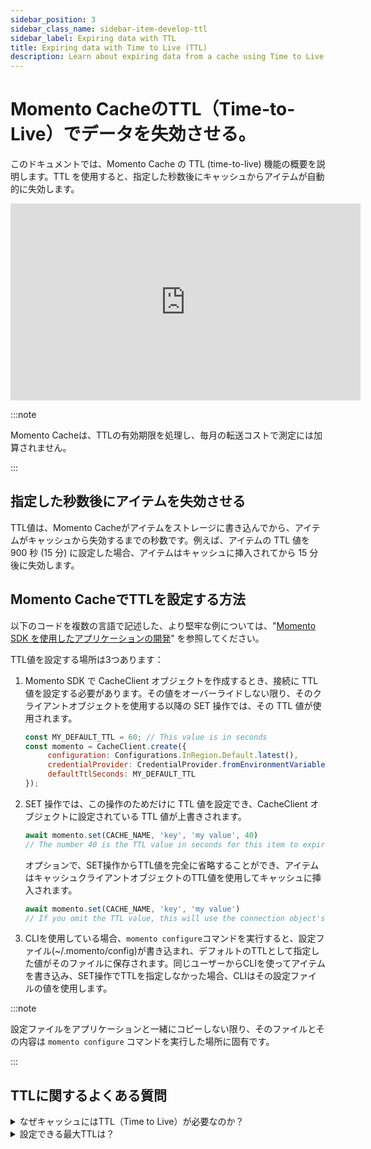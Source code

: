 ```yaml
---
sidebar_position: 3
sidebar_class_name: sidebar-item-develop-ttl
sidebar_label: Expiring data with TTL
title: Expiring data with Time to Live (TTL)
description: Learn about expiring data from a cache using Time to Live (TTL) in Momento Cache
---
```


# Momento CacheのTTL（Time-to-Live）でデータを失効させる。

このドキュメントでは、Momento Cache の TTL (time-to-live) 機能の概要を説明します。TTL を使用すると、指定した秒数後にキャッシュからアイテムが自動的に失効します。

<iframe width="560" height="315" src="https://www.youtube.com/embed/FDmk6RP8-b0" title="YouTube video player" frameborder="0" allow="accelerometer; autoplay; clipboard-write; encrypted-media; gyroscope; picture-in-picture; web-share" allowfullscreen></iframe>

:::note

Momento Cacheは、TTLの有効期限を処理し、毎月の転送コストで測定には加算されません。

:::

## 指定した秒数後にアイテムを失効させる
TTL値は、Momento Cacheがアイテムをストレージに書き込んでから、アイテムがキャッシュから失効するまでの秒数です。例えば、アイテムの TTL 値を 900 秒 (15 分) に設定した場合、アイテムはキャッシュに挿入されてから 15 分後に失効します。

## Momento CacheでTTLを設定する方法

以下のコードを複数の言語で記述した、より堅牢な例については、"[Momento SDK を使用したアプリケーションの開発](././../develop/index.md)" を参照してください。

TTL値を設定する場所は3つあります：

1. Momento SDK で CacheClient オブジェクトを作成するとき、接続に TTL 値を設定する必要があります。その値をオーバーライドしない限り、そのクライアントオブジェクトを使用する以降の SET 操作では、その TTL 値が使用されます。

    ```javascript
    const MY_DEFAULT_TTL = 60; // This value is in seconds
    const momento = CacheClient.create({
         configuration: Configurations.InRegion.Default.latest(),
         credentialProvider: CredentialProvider.fromEnvironmentVariable({environmentVariableName: 'MOMENTO_AUTH_TOKEN'}),
         defaultTtlSeconds: MY_DEFAULT_TTL
   });
    ```

2. SET 操作では、この操作のためだけに TTL 値を設定でき、CacheClient オブジェクトに設定されている TTL 値が上書きされます。

    ```javascript
    await momento.set(CACHE_NAME, 'key', 'my value', 40)
    // The number 40 is the TTL value in seconds for this item to expire and overrides the connection object's value.
    ```

    オプションで、SET操作からTTL値を完全に省略することができ、アイテムはキャッシュクライアントオブジェクトのTTL値を使用してキャッシュに挿入されます。

    ```javascript
    await momento.set(CACHE_NAME, 'key', 'my value')
    // If you omit the TTL value, this will use the connection object's value.
    ```

3. CLIを使用している場合、`momento configure`コマンドを実行すると、設定ファイル(~/.momento/config)が書き込まれ、デフォルトのTTLとして指定した値がそのファイルに保存されます。同じユーザーからCLIを使ってアイテムを書き込み、SET操作でTTLを指定しなかった場合、CLIはその設定ファイルの値を使用します。

:::note

設定ファイルをアプリケーションと一緒にコピーしない限り、そのファイルとその内容は `momento configure` コマンドを実行した場所に固有です。

:::

## TTLに関するよくある質問

<details>
  <summary>なぜキャッシュにはTTL（Time to Live）が必要なのか？</summary>

通常、キャッシュエントリはデータの一部の決定的なソースではありません。むしろ、キャッシュエントリは、異なるデータベースからの個々のレコード、複数のレコードやソースからの集約または計算された情報、あるいは外部のサードパーティアプリケーションからのリソースなど、データの一部を保存するための、より高速で、安価で、耐久性の低い方法です。キャッシュを使うことで、レイテンシーを改善したり、アプリケーションの依存関係の負荷を軽減したりすることができます。キャッシュを使うということは、キャッシュ・エントリがすぐに別のクライアントからリクエストされることを予期しているということです。

しかし、ほとんどのキャッシュは、すべてのエントリーを永久に保持するわけではありません。部分的には、これはデータの陳腐化を意味します。キャッシュエントリに保存されたデータは、時間の経過とともに変更される可能性があります。データの一貫性に関する要件が厳しい場合は、キャッシュエントリの基礎となるデータが変更されるたびに、キャッシュエントリを直接更新または削除する必要があるかもしれません。その他の状況では、一時的に古くなる可能性のあるデータを提供するのは構わないが、ある程度の鮮度を確保するために定期的に期限切れにする必要があるかもしれません。

二つ目の考慮点は、単純なリソースの制約にあります。キャッシュは通常RAMにデータを保持しますが、RAMは希少なリソースです。キャッシュのエントリーを一度も失効させないと、新しいアイテムをキャッシュしようとしたときにRAMがいっぱいになってしまうかもしれません。キャッシュは新しいエントリーを拒否するかもしれませんし、もっと可能性が高いのは、あらかじめ決められた退去アルゴリズムに基づいてアイテムを退去させることを選択するかもしれません。

ほとんどのキャッシュは、クラウド以前の世界を想定して構築されているため、キャッシュに利用可能な特定の量のメモリを事前に用意する必要があります。このようなキャッシュでは、TTLを適切に管理することが重要です。キャッシュを満杯にしすぎると、可用性の問題が発生したり、望ましくない方法でキャッシュが消去されたりする可能性があるからです。

対照的に、Momentoは最新のクラウドの弾力性のために設計されています。キャッシュのサイズを事前にプロビジョニングする必要はありません。Momentoキャッシュは、あなたがキャッシュに対して実行する操作に基づいて、自動的に拡張と縮小を行います。通常の運用では、Momentoは利用可能なメモリの不足に基づいてアイテムを削除することはありません。

とはいえ、Momento キャッシュのアイテムに TTL を使用することで、 キャッシュの陳腐化を防ぎ、コストを削減することができます。それでは、Momento の SimpleCache で TTL を使う方法を見てみましょう。
</details>

<details>
  <summary>設定できる最大TTLは？</summary>
デフォルトでは、アイテムに設定できるTTLの上限は24時間です。その時間を超えてもキャッシュにデータを保持する必要がある場合は、サポートに連絡してください。 <a href="mailto:support@momentohq.com">Momentoサポートの連絡先</a>.
</details>
